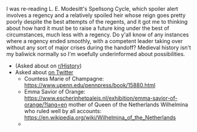 I was re-reading L. E. Modesitt's Spellsong Cycle, which spoiler alert involves a regency and a relatively spoiled heir whose reign goes pretty poorly despite the best attempts of the regents, and it got me to thinking about how hard it must be to raise a future king under the best of circumstances, much less with a regency. Do y'all know of any instances where a regency ended smoothly, with a competent leader taking over without any sort of major crises during the handoff? Medieval history isn't my baliwick normally so I'm woefully underinformed about possibilities.

* (Asked about on [r/History](https://www.reddit.com/r/history/comments/pjvnqu/examples_of_regencies_that_ended_well_with_a/)) 
* Asked about [on Twitter](https://twitter.com/EleanorKonik/status/1446222156841435171) 
	* Countess Marie of Champagne: https://www.upenn.edu/pennpress/book/15880.html
	* Emma Savior of Orange: https://www.escherinhetpaleis.nl/exhibition/emma-savior-of-orange/?lang=en mother of Queen of the Netherlands Wilhelmina who ruled well by all accounts: https://en.wikipedia.org/wiki/Wilhelmina_of_the_Netherlands
	* 
